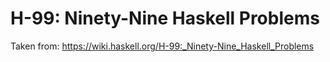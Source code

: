 # H-99: Ninety-Nine Haskell Problems

Taken from: https://wiki.haskell.org/H-99:_Ninety-Nine_Haskell_Problems
